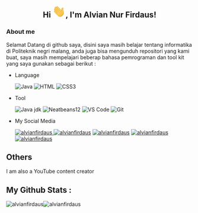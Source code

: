 <h2 align="center">Hi <img src="https://raw.githubusercontent.com/ABSphreak/ABSphreak/master/gifs/Hi.gif" width="35px">, I'm Alvian Nur Firdaus!</h2>

### About me
Selamat Datang di github saya, disini saya masih belajar tentang informatika di Politeknik negri malang, anda juga bisa mengunduh repositori yang kami buat, saya masih mempelajari beberap bahasa pemrograman dan tool kit yang saya gunakan sebagai berikut :  
- Language<p>
![Java](https://img.shields.io/badge/-java-3f4441?style=plastic&logo=java)
![HTML](https://img.shields.io/badge/-HTML-3f4441?style=plastic&logo=html5)
![CSS3](https://img.shields.io/badge/-CSS3-3f4441?style=plastic&logo=css3)

- Tool<p>
![Java jdk](https://img.shields.io/badge/-jdk11-blue?style=plastic&logo=java)
![Neatbeans12](https://img.shields.io/badge/-ApacheNetbeans12-blue?style=plastic&logo=apache)
![VS Code](https://img.shields.io/badge/-VS%20Code-007ACC?style=plastic&logo=visual-studio-code)
![Git](https://img.shields.io/badge/-Git-blue?style=plastic&logo=git)

- My Social Media<p>
<a href="https://www.linkedin.com/in/alvian-nur-firdaus-8108a1223" target="blank"><img src="https://img.shields.io/badge/LinkedIn-0077B5?style=for-the-badge&logo=linkedin&logoColor=white" alt="alvianfirdaus" />
<a href="https://www.instagram.com/alvian7968/" target="blank"><img src="https://img.shields.io/badge/Youtube-E4405F?style=for-the-badge&logo=Youtube&logoColor=white" alt="alvianfirdaus" /></a> 
<a href="https://www.instagram.com/alvian7968/" target="blank"><img src="https://img.shields.io/badge/Instagram-purple?style=for-the-badge&logo=instagram&logoColor=white" alt="alvianfirdaus" /></a>
<a href="https://www.instagram.com/alvian7968/" target="blank"><img src="https://img.shields.io/badge/facebook-blue?style=for-the-badge&logo=facebook&logoColor=white" alt="alvianfirdaus" /></a>
<a href="https://www.instagram.com/alvian7968/" target="blank"><img src="https://img.shields.io/badge/LINE-blue?style=for-the-badge&logo=line&logoColor=white" alt="alvianfirdaus" /></a> 

## Others
I am also a YouTube content creator

## My Github Stats :
<p><img align="left" src="https://github-readme-stats.vercel.app/api?username=alvianfirdaus&show_icons=true&locale=en" alt="alvianfirdaus" /></p>
<p><img align="left" src="https://github-readme-stats.vercel.app/api/top-langs?username=alvianfirdaus&show_icons=true&locale=en&layout=compact" alt="alvianfirdaus" /></p>



<!--
**alvianfirdaus/alvianfirdaus** is a ✨ _special_ ✨ repository because its `README.md` (this file) appears on your GitHub profile.

Here are some ideas to get you started:

- 🔭 I’m currently working on ...
- 🌱 I’m currently learning ...
- 👯 I’m looking to collaborate on ...
- 🤔 I’m looking for help with ...
- 💬 Ask me about ...
- 📫 How to reach me: ...
- 😄 Pronouns: ...
- ⚡ Fun fact: ...
-->
